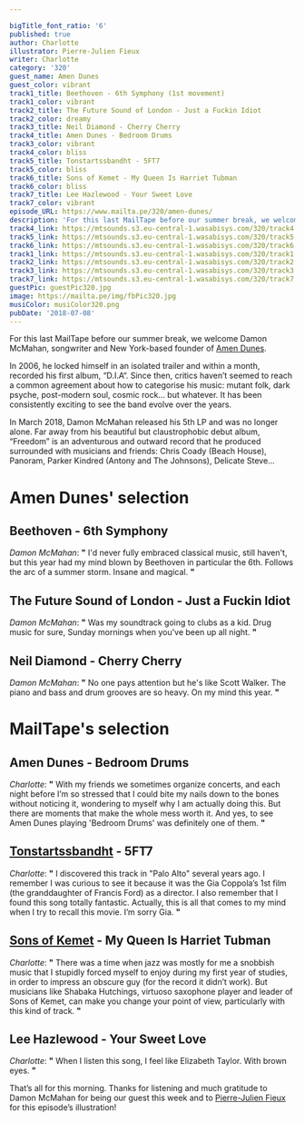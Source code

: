 ```yaml
---

bigTitle_font_ratio: '6'
published: true
author: Charlotte
illustrator: Pierre-Julien Fieux
writer: Charlotte
category: '320'
guest_name: Amen Dunes
guest_color: vibrant
track1_title: Beethoven - 6th Symphony (1st movement)
track1_color: vibrant
track2_title: The Future Sound of London - Just a Fuckin Idiot
track2_color: dreamy
track3_title: Neil Diamond - Cherry Cherry
track4_title: Amen Dunes - Bedroom Drums
track3_color: vibrant
track4_color: bliss
track5_title: Tonstartssbandht - 5FT7
track5_color: bliss
track6_title: Sons of Kemet - My Queen Is Harriet Tubman
track6_color: bliss
track7_title: Lee Hazlewood - Your Sweet Love
track7_color: vibrant
episode_URL: https://www.mailta.pe/320/amen-dunes/
description: 'For this last MailTape before our summer break, we welcome Damon McMahan, songwriter and New York-based founder of Amen Dunes.  In 2006, he locked himself in an isolated trailer and within a month, recorded his first album, “D.I.A“. Since then, critics haven’t seemed to reach a common agreement about how to catagorise his music: mutant folk, dark psyche, post-modern soul, cosmic rock… but whatever they’re full of fucking shit anyway. It has been consistently exciting to see the band evolve over the years.   In March 2018, Damon McMahan released his 5th LP and was no longer alone. Far away from his beautiful but claustrophobic debut album, “Freedom” is an adventurous and outward record that he produced surrounded with musicians and friends: Chris Coady (Beach House), Panoram, Parker Kindred (Antony and The Johnsons), Delicate Steve …'
track4_link: https://mtsounds.s3.eu-central-1.wasabisys.com/320/track4.mp3
track5_link: https://mtsounds.s3.eu-central-1.wasabisys.com/320/track5.mp3
track6_link: https://mtsounds.s3.eu-central-1.wasabisys.com/320/track6.mp3
track1_link: https://mtsounds.s3.eu-central-1.wasabisys.com/320/track1.mp3
track2_link: https://mtsounds.s3.eu-central-1.wasabisys.com/320/track2.mp3
track3_link: https://mtsounds.s3.eu-central-1.wasabisys.com/320/track3.mp3
track7_link: https://mtsounds.s3.eu-central-1.wasabisys.com/320/track7.mp3
guestPic: guestPic320.jpg
image: https://mailta.pe/img/fbPic320.jpg
musiColor: musiColor320.png
pubDate: '2018-07-08'
---
```

For this last MailTape before our summer break, we welcome Damon McMahan, songwriter and New York-based founder of [Amen Dunes](https://amendunes.bandcamp.com/).
<p>In 2006, he locked himself in an isolated trailer and within a month, recorded his first album, “D.I.A“. Since then, critics haven’t seemed to reach a common agreement about how to categorise his music: mutant folk, dark psyche, post-modern soul, cosmic rock… but whatever. It has been consistently exciting to see the band evolve over the years.
<p>In March 2018, Damon McMahan released his 5th LP and was no longer alone. Far away from his beautiful but claustrophobic debut album, “Freedom” is an adventurous and outward record that he produced surrounded with musicians and friends: Chris Coady (Beach House), Panoram, Parker Kindred (Antony and The Johnsons), Delicate Steve…


# Amen Dunes' selection

## Beethoven - 6th Symphony
_Damon McMahan_: **"** I'd never fully embraced classical music, still haven't, but this year had my mind blown by Beethoven in particular the 6th. Follows the arc of a summer storm. Insane and magical. **"** 

## The Future Sound of London - Just a Fuckin Idiot
_Damon McMahan_: **"** Was my soundtrack going to clubs as a kid. Drug music for sure, Sunday mornings when you've been up all night. **"** 

## Neil Diamond - Cherry Cherry
_Damon McMahan_: **"** No one pays attention but he's like Scott Walker. The piano and bass and drum grooves are so heavy. On my mind this year. **"** 


# MailTape's selection

## Amen Dunes - Bedroom Drums
_Charlotte_: **"** With my friends we sometimes organize concerts, and each night before I’m so stressed that I could bite my nails down to the bones without noticing it, wondering to myself why I am actually doing this. But there are moments that make the whole mess worth it. And yes, to see Amen Dunes playing 'Bedroom Drums' was definitely one of them. **"** 

## [Tonstartssbandht](https://tonstartssbandht.bandcamp.com/) - 5FT7
_Charlotte_: **"** I discovered this track in "Palo Alto" several years ago. I remember I was curious to see it because it was the Gia Coppola’s 1st film (the granddaughter of Francis Ford) as a director. I also remember that I found this song totally fantastic. Actually, this is all that comes to my mind when I try to recall this movie. I’m sorry Gia. **"** 

## [Sons of Kemet](http://www.shabakahutchings.com/sons-of-kemet/) - My Queen Is Harriet Tubman
_Charlotte_: **"** There was a time when jazz was mostly for me a snobbish music that I stupidly forced myself to enjoy during my first year of studies, in order to impress an obscure guy (for the record it didn’t work). But musicians like Shabaka Hutchings, virtuoso saxophone player and leader of Sons of Kemet, can make you change your point of view, particularly with this kind of track. **"** 

## Lee Hazlewood - Your Sweet Love
_Charlotte_: **"** When I listen this song, I feel like Elizabeth Taylor. With brown eyes. **"** 

That’s all for this morning. Thanks for listening and much gratitude to Damon McMahan for being our guest this week and to [Pierre-Julien Fieux](http://www.pierrejulienfieux.com/) for this episode’s illustration!
